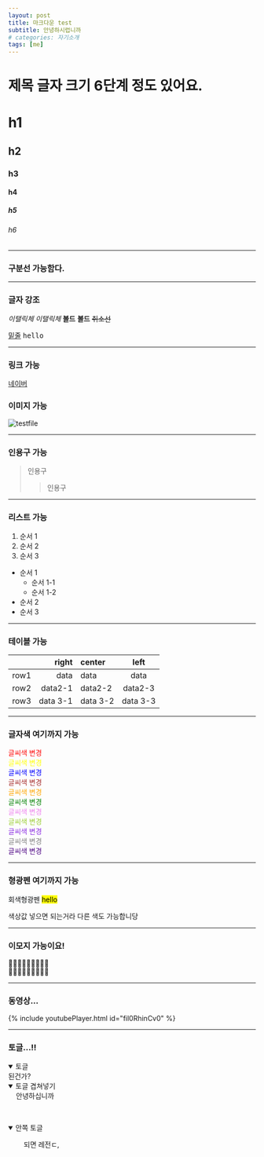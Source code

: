 ```yaml
---
layout: post
title: 마크다운 test
subtitle: 안녕하시렵니까
# categories: 자기소개
tags: [me]
---
```


# 제목 글자 크기 6단계 정도 있어요.

# h1

## h2

### h3

#### h4

##### h5

###### h6

---

### 구분선 가능함다.

---

### 글자 강조

_이탤릭체_
_이탤릭체_
**볼드**
**볼드**
~~취소선~~

<U>밑줄</U>
<kbd>hello</kbd>

---

### 링크 가능

[네이버](https://www.naver.com)

### 이미지 가능

![testfile](https://kernel360.github.io/blog/assets/images/banners/kernel-title-1.png)

---

### 인용구 가능

> 인용구
>
> > 인용구

---

### 리스트 가능

1. 순서 1
2. 순서 2
3. 순서 3

- 순서 1
  - 순서 1-1
  - 순서 1-2
- 순서 2
- 순서 3

---

### 테이블 가능

|      |    right | center   |   left   |
| ---- | -------: | :------- | :------: |
| row1 |     data | data     |   data   |
| row2 |  data2-1 | data2-2  | data2-3  |
| row3 | data 3-1 | data 3-2 | data 3-3 |

---

### 글자색 여기까지 가능

<span style="color:red"> 글씨색 변경 </span><br>
<span style="color:yellow"> 글씨색 변경 </span><br>
<span style="color:blue"> 글씨색 변경 </span><br>
<span style="color:brown"> 글씨색 변경 </span><br>
<span style="color:orange"> 글씨색 변경 </span><br>
<span style="color:green"> 글씨색 변경 </span><br>
<span style="color:violet"> 글씨색 변경 </span><br>
<span style="color:yellowgreen"> 글씨색 변경 </span><br>
<span style="color:blueviolet"> 글씨색 변경 </span><br>
<span style="color:gray"> 글씨색 변경 </span><br>
<span style="color:indigo"> 글씨색 변경 </span><br>

---

### 형광펜 여기까지 가능

<span style="background-color: #f6f8fa">회색형광펜</span>
<mark>hello</mark>

색상값 넣으면 되는거라 다른 색도 가능합니당

---

### 이모지 가능이요!

🍏🍎🍐🍊🍋🍌🍉🍇🍓<br>
🍏🍎🍐🍊🍋🍌🍉🍇🍓

---

### 동영상...

{% include youtubePlayer.html id="fil0RhinCv0" %}

<!-- <iframe width="522" height="250" src="https://www.youtube.com/embed/fil0RhinCv0" frameborder="0" allow="accelerometer; autoplay; encrypted-media; gyroscope; picture-in-picture" allowfullscreen></iframe> -->

---

### 토글...!!

<details open="">
<summary>토글</summary>
된건가?
</details>

<details open="">
<summary>토글 겹쳐넣기</summary>
&nbsp;&nbsp;&nbsp;&nbsp;안녕하십니까

&nbsp;&nbsp;&nbsp;&nbsp;<details open="">

<summary>안쪽 토글</summary>
&nbsp;&nbsp;&nbsp;&nbsp;&nbsp;&nbsp;&nbsp;&nbsp;되면 레전ㄷ,
</details>

</details>
